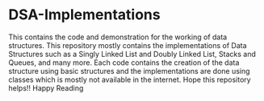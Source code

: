 # DSA-Implementations
This contains the code and demonstration for the working of data structures.
This repository mostly contains the implementations of Data Structures such as a Singly Linked List and Doubly Linked List, Stacks and Queues, and many more.
Each code contains the creation of the data structure using basic structures and the implementations are done using classes which is mostly not available in the internet.
Hope this repository helps!!
Happy Reading
